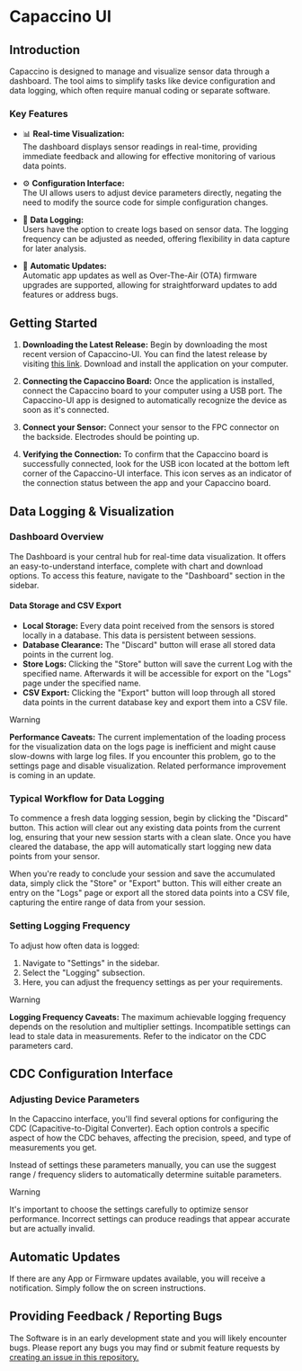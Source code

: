 # Capaccino UI
## Introduction

Capaccino is designed to manage and visualize sensor data through a dashboard. The tool aims to simplify tasks like device configuration and data logging, which often require manual coding or separate software.

### Key Features

- 📊 **Real-time Visualization:**  
The dashboard displays sensor readings in real-time, providing immediate feedback and allowing for effective monitoring of various data points.

- ⚙️ **Configuration Interface:**  
The UI allows users to adjust device parameters directly, negating the need to modify the source code for simple configuration changes.
  
- 💾 **Data Logging:**  
Users have the option to create logs based on sensor data. The logging frequency can be adjusted as needed, offering flexibility in data capture for later analysis.

- 🔄 **Automatic Updates:**  
Automatic app updates as well as Over-The-Air (OTA) firmware upgrades are supported, allowing for straightforward updates to add features or address bugs.

## Getting Started

1. **Downloading the Latest Release:** Begin by downloading the most recent version of Capaccino-UI. You can find the latest release by visiting [this link](https://github.com/APSP-AG/Capaccino-UI/releases/latest). Download and install the application on your computer.
    
2. **Connecting the Capaccino Board:** Once the application is installed, connect the Capaccino board to your computer using a USB port. The Capaccino-UI app is designed to automatically recognize the device as soon as it's connected.
    
3. **Connect your Sensor:** Connect your sensor to the FPC connector on the backside. Electrodes should be pointing up.  
    
4. **Verifying the Connection:** To confirm that the Capaccino board is successfully connected, look for the USB icon located at the bottom left corner of the Capaccino-UI interface. This icon serves as an indicator of the connection status between the app and your Capaccino board.

## Data Logging & Visualization

### Dashboard Overview

The Dashboard is your central hub for real-time data visualization. It offers an easy-to-understand interface, complete with chart and download options. To access this feature, navigate to the "Dashboard" section in the sidebar.
#### Data Storage and CSV Export

- **Local Storage:** Every data point received from the sensors is stored locally in a database. This data is persistent between sessions.
- **Database Clearance:** The "Discard" button will erase all stored data points in the current log.
- **Store Logs:** Clicking the "Store" button will save the current Log with the specified name. Afterwards it will be accessible for export on the "Logs" page under the specified name. 
- **CSV Export:** Clicking the "Export" button will loop through all stored data points in the current database key and export them into a CSV file. 

> [!WARNING]
> **Performance Caveats:** The current implementation of the loading process for the visualization data on the logs page is inefficient and might cause slow-downs with large log files. If you encounter this problem, go to the settings page and disable visualization. Related performance improvement is coming in an update. 

### Typical Workflow for Data Logging

To commence a fresh data logging session, begin by clicking the "Discard" button. This action will clear out any existing data points from the current log, ensuring that your new session starts with a clean slate. Once you have cleared the database, the app will automatically start logging new data points from your sensor.

When you're ready to conclude your session and save the accumulated data, simply click the "Store"  or "Export" button. This will either create an entry on the "Logs" page or export all the stored data points into a CSV file, capturing the entire range of data from your session. 
### Setting Logging Frequency

To adjust how often data is logged:

1. Navigate to "Settings" in the sidebar.
2. Select the "Logging" subsection.
3. Here, you can adjust the frequency settings as per your requirements.

> [!WARNING]
> **Logging Frequency Caveats:** The maximum achievable logging frequency depends on the resolution and multiplier settings. Incompatible settings can lead to stale data in measurements. Refer to the indicator on the CDC parameters card.

## CDC Configuration Interface

### Adjusting Device Parameters

In the Capaccino interface, you'll find several options for configuring the CDC (Capacitive-to-Digital Converter). Each option controls a specific aspect of how the CDC behaves, affecting the precision, speed, and type of measurements you get. 

Instead of settings these parameters manually, you can use the suggest range / frequency sliders to automatically determine suitable parameters.

> [!WARNING]
> It's important to choose the settings carefully to optimize sensor performance. Incorrect settings can produce readings that appear accurate but are actually invalid. 

## Automatic Updates

If there are any App or Firmware updates available, you will receive a notification. Simply follow the on screen instructions.
## Providing Feedback / Reporting Bugs

The Software is in an early development state and you will likely encounter bugs. Please report any bugs you may find or submit feature requests by [creating an issue in this repository.](https://github.com/APSP-AG/Capaccino-UI/issues) 
